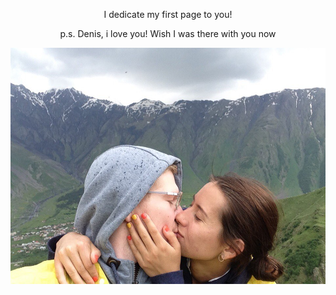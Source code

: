 <html>
<body>
  <p align="center">I dedicate my first page to you!</p>
  <p align="center">p.s. Denis, i love you! Wish I was there with you now</p>
  <img src="image1.jpg" alt="image1"> 
</body>
</html>
